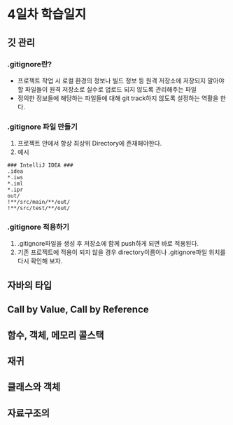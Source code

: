# 4일차 학습일지

## 깃 관리

### .gitignore란?
   - 프로젝트 작업 시 로컬 환경의 정보나 빌드 정보 등 원격 저장소에 저장되지 말아야할 파일들이 원격 저장소로 실수로 업로드 되지 않도록 관리해주는 파일
   - 정의한 정보들에 해당하는 파일들에 대해 git track하지 않도록 설정하는 역활을 한다.

### .gitignore 파일 만들기
   1. 프로젝트 안에서 항상 최상위 Directory에 존재해야한다.
   2. 예시
   ```
   ### IntelliJ IDEA ###
  .idea
  *.iws
  *.iml
  *.ipr
  out/
  !**/src/main/**/out/
  !**/src/test/**/out/
  ```
### .gitignore 적용하기
  1. .gitignore파일을 생성 후 저장소에 함께 push하게 되면 바로 적용된다.
  2. 기존 프로젝트에 적용이 되지 않을 경우 directory이름이나 .gitignore파일 위치를 다시 확인해 보자.

## 자바의 타입

## Call by Value, Call by Reference

## 함수, 객체, 메모리 콜스택

## 재귀

## 클래스와 객체

## 자료구조의 
